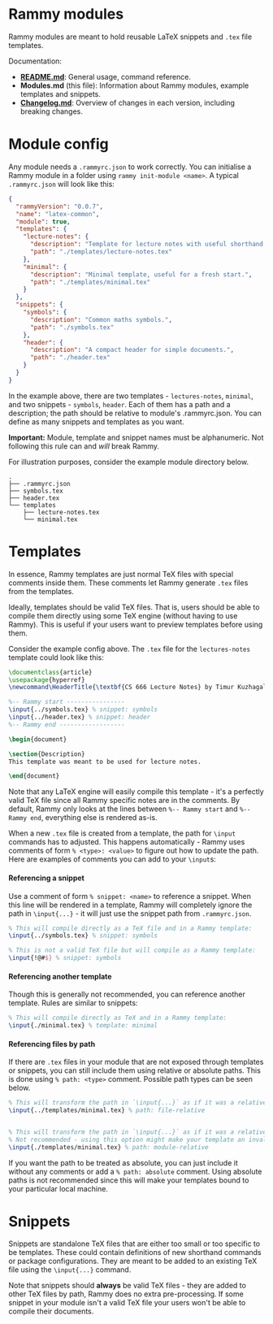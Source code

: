# Rammy modules

Rammy modules are meant to hold reusable LaTeX snippets and `.tex` file templates.

Documentation:
* **[README.md](./README.md)**: General usage, command reference.
* **Modules.md** (this file): Information about Rammy modules, example templates and snippets.
* **[Changelog.md](./Changelog.md)**: Overview of changes in each version, including breaking changes.

# Module config

Any module needs a `.rammyrc.json` to work correctly. You can initialise a Rammy module in a folder using 
`rammy init-module <name>`. A typical `.rammyrc.json` will look like this:

```json
{
  "rammyVersion": "0.0.7",
  "name": "latex-common",
  "module": true,
  "templates": {
    "lecture-notes": {
      "description": "Template for lecture notes with useful shorthand commands.",
      "path": "./templates/lecture-notes.tex"  
    },
    "minimal": {
      "description": "Minimal template, useful for a fresh start.",
      "path": "./templates/minimal.tex"
    }
  },
  "snippets": {
    "symbols": {
      "description": "Common maths symbols.",
      "path": "./symbols.tex"  
    },
    "header": {
      "description": "A compact header for simple documents.",
      "path": "./header.tex"  
    }
  }
}
```

In the example above, there are two templates - `lectures-notes`, `minimal`, and two snippets - `symbols`, `header`.
Each of them has a path and a description; the path should be relative to module's .rammyrc.json. You can define as many
snippets and templates as you want.

**Important:** Module, template and snippet names must be alphanumeric. Not following this rule can and *will* break
Rammy.

For illustration purposes, consider the example module directory below.

```
.
├── .rammyrc.json
├── symbols.tex
├── header.tex
└── templates
    ├── lecture-notes.tex
    └── minimal.tex
```

# Templates

In essence, Rammy templates are just normal TeX files with special comments inside them. These comments let Rammy 
generate `.tex` files from the templates.

Ideally, templates should be valid TeX files. That is, users should be able to compile them directly using some TeX 
engine (without having to use Rammy). This is useful if your users want to preview templates before using them.

Consider the example config above. The `.tex` file for the `lectures-notes` template could look like this:

```latex
\documentclass{article}
\usepackage{hyperref}
\newcommand\HeaderTitle{\textbf{CS 666 Lecture Notes} by Timur Kuzhagaliyev}

%-- Rammy start ----------------
\input{../symbols.tex} % snippet: symbols
\input{../header.tex} % snippet: header
%-- Rammy end ------------------

\begin{document}

\section{Description}
This template was meant to be used for lecture notes.

\end{document}
```

Note that any LaTeX engine will easily compile this template - it's a perfectly valid TeX file since all Rammy specific
notes are in the comments. By default, Rammy only looks at the lines between `%-- Rammy start` and `%-- Rammy end`,
everything else is rendered as-is.

When a new `.tex` file is created from a template, the path for `\input` commands has to adjusted. This happens
automatically - Rammy uses comments of form `% <type>: <value>` to figure out how to update the path. Here are examples
of comments you can add to your `\input`s:

#### Referencing a snippet

Use a comment of form `% snippet: <name>` to reference a snippet. When this line will be rendered in a template, Rammy
will completely ignore the path in `\input{...}` - it will just use the snippet path from `.rammyrc.json`.
```latex
% This will compile directly as a TeX file and in a Rammy template:
\input{../symbols.tex} % snippet: symbols

% This is not a valid TeX file but will compile as a Rammy template:
\input{!@#$} % snippet: symbols
```

#### Referencing another template

Though this is generally not recommended, you can reference another template. Rules are similar to snippets:
```latex
% This will compile directly as TeX and in a Rammy template:
\input{./minimal.tex} % template: minimal
```

#### Referencing files by path

If there are `.tex` files in your module that are not exposed through templates or snippets, you can still include them
using relative or absolute paths. This is done using `% path: <type>` comment. Possible path types can be seen below.

```latex
% This will transform the path in `\input{...}` as if it was a relative to the current template.
\input{../templates/minimal.tex} % path: file-relative


% This will transform the path in `\input{...}` as if it was a relative to the current module.
% Not recommended - using this option might make your template an invalid TeX file.
\input{./templates/minimal.tex} % path: module-relative
```

If you want the path to be treated as absolute, you can just include it without any comments or add a `% path: absolute`
comment. Using absolute paths is not recommended since this will make your templates bound to your particular local
machine.


# Snippets

Snippets are standalone TeX files that are either too small or too specific to be templates. These could contain 
definitions of new shorthand commands or package configurations. They are meant to be added to an existing TeX file
using the `\input{...}` command.

Note that snippets should **always** be valid TeX files - they are added to other TeX files by path, Rammy does no extra
pre-processing. If some snippet in your module isn't a valid TeX file your users won't be able to compile their
documents.
